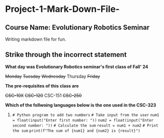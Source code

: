 # Project-1-Mark-Down-File-

## Course Name: Evolutionary Robotics Seminar 
Writing markdown file for fun.

## Strike through the incorrect statement 
**What day was Evolutionary Robotics seminar's first class of Fall' 24**

~~Monday~~ 
~~Tuesday~~
~~Wednesday~~ 
Thursday
~~Friday~~

**The pre-requisites of this class are**

~~CSC-10X~~
~~CSC-120~~
CSC-151
~~CSC-250~~

**Which of the follwoing languages below is the one used in the CSC-323**
1. `# Python program to add two numbers`
   `# Take input from the user`
   `num1 = float(input("Enter first number: "))`
   `num2 = float(input("Enter second number: "))`
   `# Calculate the sum` `result = num1 + num2`
   `# Print the sum` `print(f"The sum of {num1} and {num2} is {result}")`




